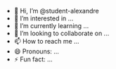 - 👋 Hi, I’m @student-alexandre
- 👀 I’m interested in ...
- 🌱 I’m currently learning ...
- 💞️ I’m looking to collaborate on ...
- 📫 How to reach me ...
- 😄 Pronouns: ...
- ⚡ Fun fact: ...

<!---
student-alexandre/student-alexandre is a ✨ special ✨ repository because its `README.md` (this file) appears on your GitHub profile.
You can click the Preview link to take a look at your changes.
--->

